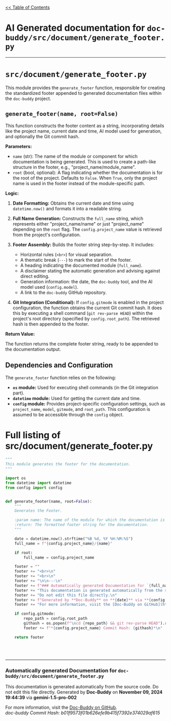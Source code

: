 [<< Table of Contents](../../index.md)

# AI Generated documentation for `doc-buddy/src/document/generate_footer.py`
---
# `src/document/generate_footer.py`

This module provides the `generate_footer` function, responsible for creating the standardized footer appended to generated documentation files within the `doc-buddy` project.

## `generate_footer(name, root=False)`

This function constructs the footer content as a string, incorporating details like the project name, current date and time, AI model used for generation, and optionally the Git commit hash.

**Parameters:**

* `name` (str): The name of the module or component for which documentation is being generated.  This is used to create a path-like structure in the footer, e.g., "project_name/module_name".
* `root` (bool, optional):  A flag indicating whether the documentation is for the root of the project. Defaults to `False`. When `True`, only the project name is used in the footer instead of the module-specific path.

**Logic:**

1. **Date Formatting:** Obtains the current date and time using `datetime.now()` and formats it into a readable string.

2. **Full Name Generation:** Constructs the `full_name` string, which represents either "project_name/name" or just "project_name" depending on the `root` flag.  The `config.project_name` value is retrieved from the project's configuration.

3. **Footer Assembly:** Builds the footer string step-by-step. It includes:
    * Horizontal rules (`<br>`) for visual separation.
    * A thematic break (`---`) to mark the start of the footer.
    * A heading indicating the documented module (`full_name`).
    * A disclaimer stating the automatic generation and advising against direct editing.
    * Generation information: the date, the `doc-buddy` tool, and the AI model used (`config.model`).
    * A link to the `doc-buddy` GitHub repository.

4. **Git Integration (Conditional):** If `config.gitmode` is enabled in the project configuration, the function obtains the current Git commit hash. It does this by executing a shell command (`git rev-parse HEAD`) within the project's root directory (specified by `config.root_path`).  The retrieved hash is then appended to the footer.

**Return Value:**

The function returns the complete footer string, ready to be appended to the documentation output.


## Dependencies and Configuration

The `generate_footer` function relies on the following:

* **`os` module:**  Used for executing shell commands (in the Git integration part).
* **`datetime` module:** Used for getting the current date and time.
* **`config` module:**  Provides project-specific configuration settings, such as `project_name`, `model`, `gitmode`, and `root_path`.  This configuration is assumed to be accessible through the `config` object.

# Full listing of src/document/generate_footer.py
```python
"""
This module generates the footer for the documentation.
"""

import os
from datetime import datetime
from config import config


def generate_footer(name, root=False):
    """
    Generates the Footer.

    :param name: The name of the module for which the documentation is generated.
    :return: The formatted footer string for the documentation.
    """

    date = datetime.now().strftime("%B %d, %Y %H:%M:%S")
    full_name = f"{config.project_name}/{name}"

    if root:
        full_name = config.project_name

    footer = ""
    footer += "<br>\n"
    footer += "<br>\n"
    footer += "\n\n---\n"
    footer += f"### Automatically generated Documentation for `{full_name}`\n"
    footer += "This documentation is generated automatically from the source code. "
    footer += "Do not edit this file directly.\n"
    footer += f"Generated by **Doc-Buddy** on **{date}** via **{config.model}**\n\n"
    footer += "For more information, visit the [Doc-Buddy on GitHub](https://github.com/scott-r-lindsey/doc-buddy).  \n"

    if config.gitmode:
        repo_path = config.root_path
        githash = os.popen(f"\ncd {repo_path} && git rev-parse HEAD").read().strip()
        footer += f"*{config.project_name} Commit Hash: {githash}*\n"

    return footer

```
<br>
<br>


---
### Automatically generated Documentation for `doc-buddy/src/document/generate_footer.py`
This documentation is generated automatically from the source code. Do not edit this file directly.
Generated by **Doc-Buddy** on **November 09, 2024 19:44:39** via **gemini-1.5-pro-002**

For more information, visit the [Doc-Buddy on GitHub](https://github.com/scott-r-lindsey/doc-buddy).  
*doc-buddy Commit Hash: b01f9573f01b626efe9b415f7392e374029af615*
